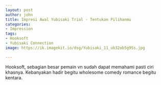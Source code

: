 ```yaml
---
layout: post
author: john
title: Impresi Awal Yubisaki Trial - Tentukan Pilihanmu
categories:
- Impression
tags:
- Hooksoft
- Yubisaki Connection
image: https://ik.imagekit.io/dsg/Yubisaki_11_ub32ob5g9Ss.jpg

---
```

Hooksoft, sebagian besar pemain vn sudah dapat memahami pasti ciri khasnya. Kebanyakan hadir begitu wholesome comedy romance begitu kentara.
